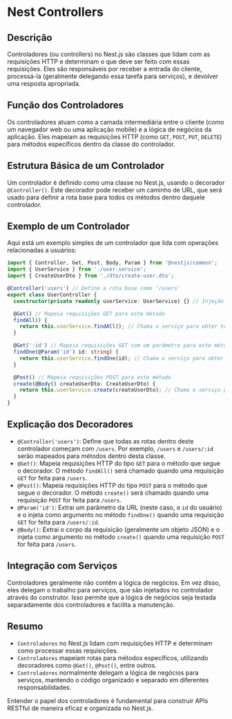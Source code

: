 # Nest Controllers

## Descrição

Controladores (ou controllers) no Nest.js são classes que lidam com as requisições HTTP e determinam o que deve ser feito com essas requisições. Eles são responsáveis por receber a entrada do cliente, processá-la (geralmente delegando essa tarefa para serviços), e devolver uma resposta apropriada.

## Função dos Controladores

Os controladores atuam como a camada intermediária entre o cliente (como um navegador web ou uma aplicação mobile) e a lógica de negócios da aplicação. Eles mapeiam as requisições HTTP (como `GET`, `POST`, `PUT`, `DELETE`) para métodos específicos dentro da classe do controlador.

## Estrutura Básica de um Controlador

Um controlador é definido como uma classe no Nest.js, usando o decorador `@Controller()`. Este decorador pode receber um caminho de URL, que será usado para definir a rota base para todos os métodos dentro daquele controlador.

## Exemplo de um Controlador

Aqui está um exemplo simples de um controlador que lida com operações relacionadas a usuários:

```typescript
import { Controller, Get, Post, Body, Param } from '@nestjs/common';
import { UserService } from './user.service';
import { CreateUserDto } from './dto/create-user.dto';

@Controller('users') // Define a rota base como '/users'
export class UserController {
  constructor(private readonly userService: UserService) {} // Injeção de dependência do serviço

  @Get() // Mapeia requisições GET para este método
  findAll() {
    return this.userService.findAll(); // Chama o serviço para obter todos os usuários
  }

  @Get(':id') // Mapeia requisições GET com um parâmetro para este método
  findOne(@Param('id') id: string) {
    return this.userService.findOne(id); // Chama o serviço para obter um usuário específico
  }

  @Post() // Mapeia requisições POST para este método
  create(@Body() createUserDto: CreateUserDto) {
    return this.userService.create(createUserDto); // Chama o serviço para criar um novo usuário
  }
}
```

## Explicação dos Decoradores

- `@Controller('users')`: Define que todas as rotas dentro deste controlador começam com `/users`. Por exemplo, `/users` e `/users/:id` serão mapeados para métodos dentro desta classe.
- `@Get()`: Mapeia requisições HTTP do tipo `GET` para o método que segue o decorador. O método `findAll()` será chamado quando uma requisição `GET` for feita para `/users`.
- `@Post()`: Mapeia requisições HTTP do tipo `POST` para o método que segue o decorador. O método `create()` será chamado quando uma requisição `POST` for feita para `/users`.
- `@Param('id')`: Extrai um parâmetro da URL (neste caso, o `id` do usuário) e o injeta como argumento no método `findOne()` quando uma requisição `GET` for feita para `/users/:id`.
- `@Body()`: Extrai o corpo da requisição (geralmente um objeto JSON) e o injeta como argumento no método `create()` quando uma requisição `POST` for feita para `/users`.

## Integração com Serviços

Controladores geralmente não contêm a lógica de negócios. Em vez disso, eles delegam o trabalho para serviços, que são injetados no controlador através do construtor. Isso permite que a lógica de negócios seja testada separadamente dos controladores e facilita a manutenção.

## Resumo

- `Controladores` no Nest.js lidam com requisições HTTP e determinam como processar essas requisições.
- `Controladores` mapeiam rotas para métodos específicos, utilizando decoradores como `@Get()`, `@Post()`, entre outros.
- `Controladores` normalmente delegam a lógica de negócios para serviços, mantendo o código organizado e separado em diferentes responsabilidades.

Entender o papel dos controladores é fundamental para construir APIs RESTful de maneira eficaz e organizada no Nest.js.